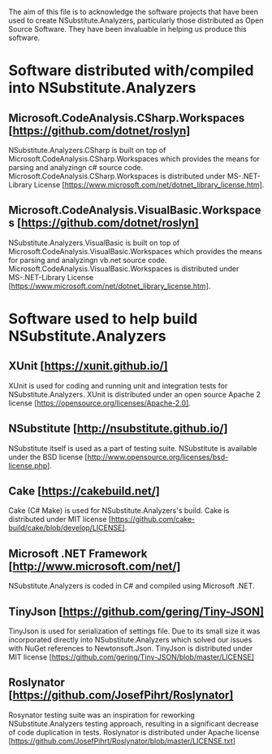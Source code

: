 The aim of this file is to acknowledge the software projects that have been used to create NSubstitute.Analyzers, particularly those distributed as Open Source Software. They have been invaluable in helping us produce this software.

# Software distributed with/compiled into NSubstitute.Analyzers

## Microsoft.CodeAnalysis.CSharp.Workspaces [https://github.com/dotnet/roslyn]
NSubstitute.Analyzers.CSharp is built on top of Microsoft.CodeAnalysis.CSharp.Workspaces which provides the means for parsing and analyzingn c# source code. Microsoft.CodeAnalysis.CSharp.Workspaces is distributed under MS-.NET-Library License [https://www.microsoft.com/net/dotnet_library_license.htm].

## Microsoft.CodeAnalysis.VisualBasic.Workspaces [https://github.com/dotnet/roslyn]
NSubstitute.Analyzers.VisualBasic is built on top of Microsoft.CodeAnalysis.VisualBasic.Workspaces which provides the means for parsing and analyzingn vb.net source code. Microsoft.CodeAnalysis.VisualBasic.Workspaces is distributed under MS-.NET-Library License [https://www.microsoft.com/net/dotnet_library_license.htm].

# Software used to help build NSubstitute.Analyzers

## XUnit [https://xunit.github.io/]
XUnit is used for coding and running unit and integration tests for NSubstitute.Analyzers. XUnit is distributed under an open source Apache 2 license [https://opensource.org/licenses/Apache-2.0].

## NSubstitute [http://nsubstitute.github.io/]
NSubstitute itself is used as a part of testing suite. NSubstitute is available under the BSD license [http://www.opensource.org/licenses/bsd-license.php].

## Cake [https://cakebuild.net/]
Cake (C# Make) is used for NSubstitute.Analyzers's build. Cake is distributed under MIT license [https://github.com/cake-build/cake/blob/develop/LICENSE].

## Microsoft .NET Framework [http://www.microsoft.com/net/]
NSubstitute.Analyzers is coded in C# and compiled using Microsoft .NET.

## TinyJson [https://github.com/gering/Tiny-JSON]
TinyJson is used for serialization of settings file. Due to its small size it was incorporated directly into NSubstitute.Analyzers which solved our issues with NuGet references to Newtonsoft.Json.
TinyJson is distributed under MIT license [https://github.com/gering/Tiny-JSON/blob/master/LICENSE]

## Roslynator [https://github.com/JosefPihrt/Roslynator]
Rosynator testing suite was an inspiration for reworking NSubstitute.Analyzers testing approach, resulting in a significant decrease of code duplication in tests.
Roslynator is distributed under Apache license [https://github.com/JosefPihrt/Roslynator/blob/master/LICENSE.txt]